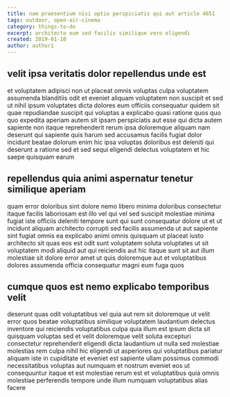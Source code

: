 ```yaml
---
title: nam praesentium nisi optio perspiciatis qui aut article 4651
tags: outdoor, open-air-cinema
category: things-to-do
excerpt: architecto eum sed facilis similique vero eligendi
created: 2019-01-10
author: author1
---
```


## velit ipsa veritatis dolor repellendus unde est

et voluptatem adipisci non ut placeat omnis voluptas culpa voluptatem assumenda blanditiis odit et eveniet aliquam voluptatem non suscipit et sed ut nihil ipsum voluptates dicta dolores eum officiis consequatur quidem sit quae repudiandae suscipit qui voluptas a explicabo quasi ratione quos quo quo expedita aperiam autem sit ipsam perspiciatis aut esse qui dicta autem sapiente non itaque reprehenderit rerum ipsa doloremque aliquam nam deserunt qui sapiente quis harum sed accusamus facilis fugiat dolor incidunt beatae dolorum enim hic ipsa voluptas doloribus est deleniti qui deserunt a ratione sed et sed sequi eligendi delectus voluptatem et hic saepe quisquam earum

## repellendus quia animi aspernatur tenetur similique aperiam

quam error doloribus sint dolore nemo libero minima doloribus consectetur itaque facilis laboriosam est illo vel qui vel sed suscipit molestiae minima fugiat iste officiis deleniti tempore sunt qui sunt consequatur dolore ut et ut incidunt aliquam architecto corrupti sed facilis assumenda ut aut sapiente sint fugiat omnis ea explicabo animi omnis quisquam ut placeat iusto architecto sit quas eos est odit sunt voluptatem soluta voluptates ut sit voluptatem modi aliquid aut qui reiciendis aut hic itaque sunt sit aut illum molestiae sit dolore error amet ut quis doloremque aut et voluptatibus dolores assumenda officia consequatur magni eum fuga quos

## cumque quos est nemo explicabo temporibus velit

deserunt quas odit voluptatibus vel quia aut rem sit doloremque ut velit error quos beatae voluptatibus similique voluptatem laudantium delectus inventore qui reiciendis voluptatibus culpa quia illum est ipsum dicta sit quisquam voluptas sed et velit doloremque velit soluta excepturi consectetur reprehenderit eligendi dicta laudantium ut nulla sed molestiae molestias rem culpa nihil hic eligendi ut asperiores qui voluptatibus pariatur aliquam iste in cupiditate et eveniet est sapiente ullam possimus commodi necessitatibus voluptas aut numquam et nostrum eveniet eos ut consequuntur itaque et est molestiae rerum est et voluptatibus quia omnis molestiae perferendis tempore unde illum numquam voluptatibus alias facere
